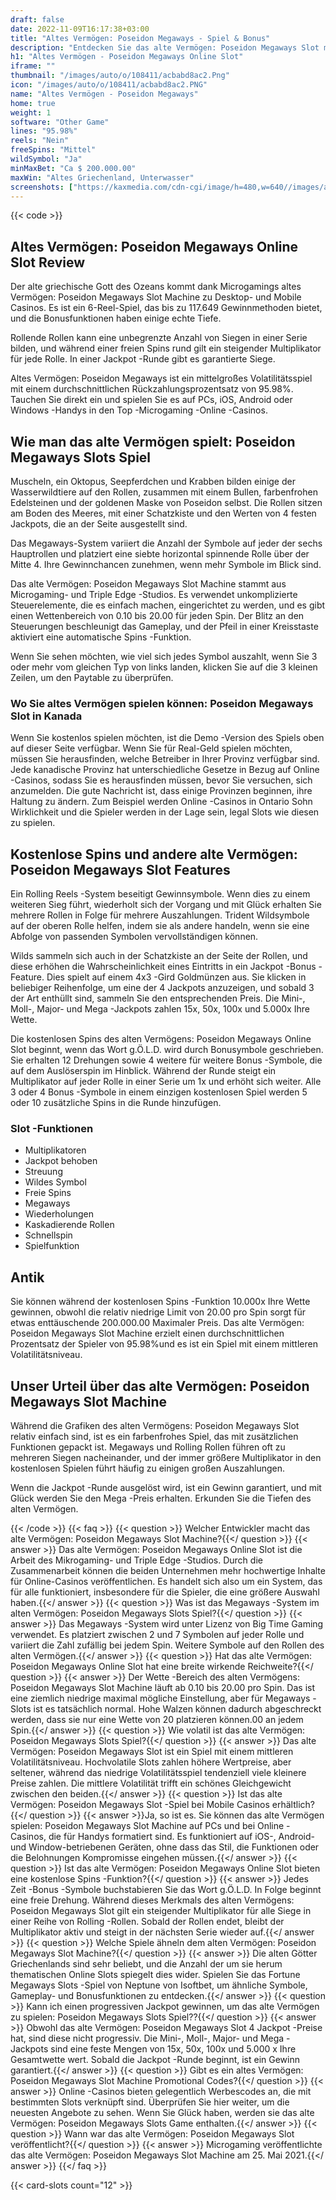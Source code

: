 ```yaml
---
draft: false
date: 2022-11-09T16:17:38+03:00
title: "Altes Vermögen: Poseidon Megaways - Spiel & Bonus"
description: "Entdecken Sie das alte Vermögen: Poseidon Megaways Slot mit unserem Rückblick auf die Gameplay -Boni und wo Sie es mit den Top -Casino -Angeboten spielen können."
h1: "Altes Vermögen - Poseidon Megaways Online Slot"
iframe: ""
thumbnail: "/images/auto/o/108411/acbabd8ac2.Png"
icon: "/images/auto/o/108411/acbabd8ac2.PNG"
name: "Altes Vermögen - Poseidon Megaways"
home: true
weight: 1
software: "Other Game"
lines: "95.98%"
reels: "Nein"
freeSpins: "Mittel"
wildSymbol: "Ja"
minMaxBet: "Ca $ 200.000.00"
maxWin: "Altes Griechenland, Unterwasser"
screenshots: ["https://kaxmedia.com/cdn-cgi/image/h=480,w=640//images/auto/o/108436/ae92e06304.jpeg"]
---
```


{{< code >}}<h2>Altes Vermögen: Poseidon Megaways Online Slot Review</h2><p>Der alte griechische Gott des Ozeans kommt dank Microgamings altes Vermögen: Poseidon Megaways Slot Machine zu Desktop- und Mobile Casinos. Es ist ein 6-Reel-Spiel, das bis zu 117.649 Gewinnmethoden bietet, und die Bonusfunktionen haben einige echte Tiefe.</p><p>Rollende Rollen kann eine unbegrenzte Anzahl von Siegen in einer Serie bilden, und während einer freien Spins rund gilt ein steigender Multiplikator für jede Rolle. In einer Jackpot -Runde gibt es garantierte Siege.</p><p>Altes Vermögen: Poseidon Megaways ist ein mittelgroßes Volatilitätsspiel mit einem durchschnittlichen Rückzahlungsprozentsatz von 95.98%. Tauchen Sie direkt ein und spielen Sie es auf PCs, iOS, Android oder Windows -Handys in den Top -Microgaming -Online -Casinos.</p><h2>Wie man das alte Vermögen spielt: Poseidon Megaways Slots Spiel</h2><p>Muscheln, ein Oktopus, Seepferdchen und Krabben bilden einige der Wasserwildtiere auf den Rollen, zusammen mit einem Bullen, farbenfrohen Edelsteinen und der goldenen Maske von Poseidon selbst. Die Rollen sitzen am Boden des Meeres, mit einer Schatzkiste und den Werten von 4 festen Jackpots, die an der Seite ausgestellt sind.</p><p>Das Megaways-System variiert die Anzahl der Symbole auf jeder der sechs Hauptrollen und platziert eine siebte horizontal spinnende Rolle über der Mitte 4. Ihre Gewinnchancen zunehmen, wenn mehr Symbole im Blick sind.</p><p>Das alte Vermögen: Poseidon Megaways Slot Machine stammt aus Microgaming- und Triple Edge -Studios. Es verwendet unkomplizierte Steuerelemente, die es einfach machen, eingerichtet zu werden, und es gibt einen Wettenbereich von 0.10 bis 20.00 für jeden Spin. Der Blitz an den Steuerungen beschleunigt das Gameplay, und der Pfeil in einer Kreisstaste aktiviert eine automatische Spins -Funktion.</p><p>Wenn Sie sehen möchten, wie viel sich jedes Symbol auszahlt, wenn Sie 3 oder mehr vom gleichen Typ von links landen, klicken Sie auf die 3 kleinen Zeilen, um den Paytable zu überprüfen.</p><h3>Wo Sie altes Vermögen spielen können: Poseidon Megaways Slot in Kanada</h3><p>Wenn Sie kostenlos spielen möchten, ist die Demo -Version des Spiels oben auf dieser Seite verfügbar. Wenn Sie für Real-Geld spielen möchten, müssen Sie herausfinden, welche Betreiber in Ihrer Provinz verfügbar sind. Jede kanadische Provinz hat unterschiedliche Gesetze in Bezug auf Online -Casinos, sodass Sie es herausfinden müssen, bevor Sie versuchen, sich anzumelden. Die gute Nachricht ist, dass einige Provinzen beginnen, ihre Haltung zu ändern. Zum Beispiel werden Online -Casinos in Ontario Sohn Wirklichkeit und die Spieler werden in der Lage sein, legal Slots wie diesen zu spielen.</p><h2>Kostenlose Spins und andere alte Vermögen: Poseidon Megaways Slot Features</h2><p>Ein Rolling Reels -System beseitigt Gewinnsymbole. Wenn dies zu einem weiteren Sieg führt, wiederholt sich der Vorgang und mit Glück erhalten Sie mehrere Rollen in Folge für mehrere Auszahlungen. Trident Wildsymbole auf der oberen Rolle helfen, indem sie als andere handeln, wenn sie eine Abfolge von passenden Symbolen vervollständigen können.</p><p>Wilds sammeln sich auch in der Schatzkiste an der Seite der Rollen, und diese erhöhen die Wahrscheinlichkeit eines Eintritts in ein Jackpot -Bonus -Feature. Dies spielt auf einem 4x3 -Gird Goldmünzen aus. Sie klicken in beliebiger Reihenfolge, um eine der 4 Jackpots anzuzeigen, und sobald 3 der Art enthüllt sind, sammeln Sie den entsprechenden Preis. Die Mini-, Moll-, Major- und Mega -Jackpots zahlen 15x, 50x, 100x und 5.000x Ihre Wette.</p><p>Die kostenlosen Spins des alten Vermögens: Poseidon Megaways Online Slot beginnt, wenn das Wort g.Ö.L.D. wird durch Bonusymbole geschrieben. Sie erhalten 12 Drehungen sowie 4 weitere für weitere Bonus -Symbole, die auf dem Auslöserspin im Hinblick. Während der Runde steigt ein Multiplikator auf jeder Rolle in einer Serie um 1x und erhöht sich weiter. Alle 3 oder 4 Bonus -Symbole in einem einzigen kostenlosen Spiel werden 5 oder 10 zusätzliche Spins in die Runde hinzufügen.</p><h3>
Slot -Funktionen</h3><ul>
<li></span>
Multiplikatoren</li>
<li></span>
Jackpot behoben</li>
<li></span>
Streuung</li>
<li></span>
Wildes Symbol</li>
<li></span>
Freie Spins</li>
<li></span>
Megaways</li>
<li></span>
Wiederholungen</li>
<li></span>
Kaskadierende Rollen</li>
<li></span>
Schnellspin</li>
<li></span>
Spielfunktion</li></ul><h2>Antik</h2><p>Sie können während der kostenlosen Spins -Funktion 10.000x Ihre Wette gewinnen, obwohl die relativ niedrige Limit von 20.00 pro Spin sorgt für etwas enttäuschende 200.000.00 Maximaler Preis. Das alte Vermögen: Poseidon Megaways Slot Machine erzielt einen durchschnittlichen Prozentsatz der Spieler von 95.98%und es ist ein Spiel mit einem mittleren Volatilitätsniveau.</p><h2>Unser Urteil über das alte Vermögen: Poseidon Megaways Slot Machine</h2><p>Während die Grafiken des alten Vermögens: Poseidon Megaways Slot relativ einfach sind, ist es ein farbenfrohes Spiel, das mit zusätzlichen Funktionen gepackt ist. Megaways und Rolling Rollen führen oft zu mehreren Siegen nacheinander, und der immer größere Multiplikator in den kostenlosen Spielen führt häufig zu einigen großen Auszahlungen.</p><p>Wenn die Jackpot -Runde ausgelöst wird, ist ein Gewinn garantiert, und mit Glück werden Sie den Mega -Preis erhalten. Erkunden Sie die Tiefen des alten Vermögen.</p>

{{< /code >}}
{{< faq >}}
{{< question >}} Welcher Entwickler macht das alte Vermögen: Poseidon Megaways Slot Machine?{{</ question >}}
{{< answer >}} Das alte Vermögen: Poseidon Megaways Online Slot ist die Arbeit des Mikrogaming- und Triple Edge -Studios. Durch die Zusammenarbeit können die beiden Unternehmen mehr hochwertige Inhalte für Online-Casinos veröffentlichen. Es handelt sich also um ein System, das für alle funktioniert, insbesondere für die Spieler, die eine größere Auswahl haben.{{</ answer >}}
{{< question >}} Was ist das Megaways -System im alten Vermögen: Poseidon Megaways Slots Spiel?{{</ question >}}
{{< answer >}} Das Megaways -System wird unter Lizenz von Big Time Gaming verwendet. Es platziert zwischen 2 und 7 Symbolen auf jeder Rolle und variiert die Zahl zufällig bei jedem Spin. Weitere Symbole auf den Rollen des alten Vermögen.{{</ answer >}}
{{< question >}} Hat das alte Vermögen: Poseidon Megaways Online Slot hat eine breite wirkende Reichweite?{{</ question >}}
{{< answer >}} Der Wette -Bereich des alten Vermögens: Poseidon Megaways Slot Machine läuft ab 0.10 bis 20.00 pro Spin. Das ist eine ziemlich niedrige maximal mögliche Einstellung, aber für Megaways -Slots ist es tatsächlich normal. Hohe Walzen können dadurch abgeschreckt werden, dass sie nur eine Wette von 20 platzieren können.00 an jedem Spin.{{</ answer >}}
{{< question >}} Wie volatil ist das alte Vermögen: Poseidon Megaways Slots Spiel?{{</ question >}}
{{< answer >}} Das alte Vermögen: Poseidon Megaways Slot ist ein Spiel mit einem mittleren Volatilitätsniveau. Hochvolatile Slots zahlen höhere Wertpreise, aber seltener, während das niedrige Volatilitätsspiel tendenziell viele kleinere Preise zahlen. Die mittlere Volatilität trifft ein schönes Gleichgewicht zwischen den beiden.{{</ answer >}}
{{< question >}} Ist das alte Vermögen: Poseidon Megaways Slot -Spiel bei Mobile Casinos erhältlich?{{</ question >}}
{{< answer >}}Ja, so ist es. Sie können das alte Vermögen spielen: Poseidon Megaways Slot Machine auf PCs und bei Online -Casinos, die für Handys formatiert sind. Es funktioniert auf iOS-, Android- und Window-betriebenen Geräten, ohne dass das Stil, die Funktionen oder die Belohnungen Kompromisse eingehen müssen.{{</ answer >}}
{{< question >}} Ist das alte Vermögen: Poseidon Megaways Online Slot bieten eine kostenlose Spins -Funktion?{{</ question >}}
{{< answer >}} Jedes Zeit -Bonus -Symbole buchstabieren Sie das Wort g.Ö.L.D. In Folge beginnt eine freie Drehung. Während dieses Merkmals des alten Vermögens: Poseidon Megaways Slot gilt ein steigender Multiplikator für alle Siege in einer Reihe von Rolling -Rollen. Sobald der Rollen endet, bleibt der Multiplikator aktiv und steigt in der nächsten Serie wieder auf.{{</ answer >}}
{{< question >}} Welche Spiele ähneln dem alten Vermögen: Poseidon Megaways Slot Machine?{{</ question >}}
{{< answer >}} Die alten Götter Griechenlands sind sehr beliebt, und die Anzahl der um sie herum thematischen Online Slots spiegelt dies wider. Spielen Sie das Fortune Megaways Slots -Spiel von Neptune von Isoftbet, um ähnliche Symbole, Gameplay- und Bonusfunktionen zu entdecken.{{</ answer >}}
{{< question >}} Kann ich einen progressiven Jackpot gewinnen, um das alte Vermögen zu spielen: Poseidon Megaways Slots Spiel??{{</ question >}}
{{< answer >}} Obwohl das alte Vermögen: Poseidon Megaways Slot 4 Jackpot -Preise hat, sind diese nicht progressiv. Die Mini-, Moll-, Major- und Mega -Jackpots sind eine feste Mengen von 15x, 50x, 100x und 5.000 x Ihre Gesamtwette wert. Sobald die Jackpot -Runde beginnt, ist ein Gewinn garantiert.{{</ answer >}}
{{< question >}} Gibt es ein altes Vermögen: Poseidon Megaways Slot Machine Promotional Codes?{{</ question >}}
{{< answer >}} Online -Casinos bieten gelegentlich Werbescodes an, die mit bestimmten Slots verknüpft sind. Überprüfen Sie hier weiter, um die neuesten Angebote zu sehen. Wenn Sie Glück haben, werden sie das alte Vermögen: Poseidon Megaways Slots Game enthalten.{{</ answer >}}
{{< question >}} Wann war das alte Vermögen: Poseidon Megaways Slot veröffentlicht?{{</ question >}}
{{< answer >}} Microgaming veröffentlichte das alte Vermögen: Poseidon Megaways Slot Machine am 25. Mai 2021.{{</ answer >}}
{{</ faq >}}

 {{< card-slots count="12" >}}